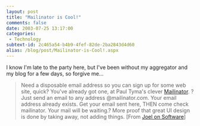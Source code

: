 ```yaml
---
layout: post
title: "Mailinator is Cool!"
comments: false
date: 2003-07-25 13:17:00
categories:
 - Technology
subtext-id: 2c465a54-b4b9-4fef-82de-2ba2843d4d60
alias: /blog/post/Mailinator-is-Cool!.aspx
---
```



I know I'm late to the party here, but I've been without my aggregator and my blog for a few days, so forgive me...

> Need a disposable email address so you can sign up for some web site, quick? You've already got one, at Paul Tyma's clever [Mailinator](http://www.mailinator.com/). ?Just send an email to any address @mailinator.com. Your email address already exists. Get your email sent here, THEN come check mailinator. Your mail will be waiting.? More proof that great UI design is done by taking away, not adding things. [From [Joel on Software](http://www.joelonsoftware.com/items/2003/07/23.html)]
